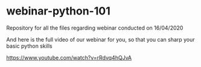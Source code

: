 # webinar-python-101

Repository for all the files regarding webinar conducted on 16/04/2020

And here is the full video of our webinar for you, so that you can sharp your basic python skills 

https://www.youtube.com/watch?v=rRdvq4hQJvA
